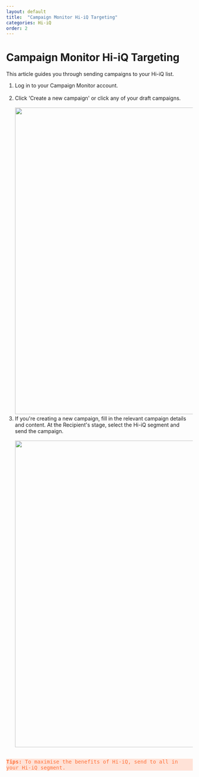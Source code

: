 ```yaml
---
layout: default
title:  "Campaign Monitor Hi-iQ Targeting"
categories: Hi-iQ
order: 2
---
```


# Campaign Monitor Hi-iQ Targeting

This article guides you through sending campaigns to your Hi-iQ list.

1. Log in to your Campaign Monitor account.<br><br>
2. Click 'Create a new campaign' or click any of your draft campaigns.
<br><br><img src="{{site.baseurl}}/assets/img/campaign-monitor-hi-iq-targeting/cm_create_campaign.png" style="width:826px">
3. If you're creating a new campaign, fill in the relevant campaign details and content. At the Recipient's stage, select the Hi-iQ segment and send the campaign.
<br><br><img src="{{site.baseurl}}/assets/img/campaign-monitor-hi-iq-targeting/cm_targeting.png" style="width:826px">

<pre class="highlight" style="background-color: #FFE2D7; color:#FF7139; white-space:pre-line; display: inline-block">
<strong>Tips:</strong> To maximise the benefits of Hi-iQ, send to all in your Hi-iQ segment.
</pre>